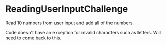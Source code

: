 # ReadingUserInputChallenge

Read 10 numbers from user input and add all of the numbers. 

Code doesn't have an exception for invalid characters such as letters. Will need to come back to this. 
